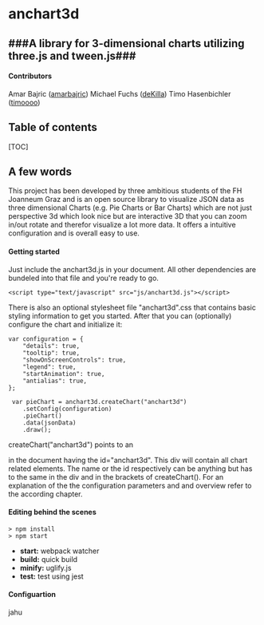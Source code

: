 
anchart3d
===================
###A library for 3-dimensional charts utilizing three.js and tween.js###
------------------------------------------------------------------
#### Contributors ####
Amar Bajric ([amarbajric](https://github.com/amarbajric))
Michael Fuchs ([deKilla](https://github.com/deKilla))
Timo Hasenbichler ([timoooo](https://github.com/timoooo))
## Table of contents ##
[TOC]

A few words
-------------

This project has been developed by three ambitious students of the FH Joanneum Graz and is an open source library to visualize JSON data as three dimensional Charts (e.g. Pie Charts or Bar Charts) which are not just perspective 3d which look nice but are interactive 3D that you can zoom in/out rotate and therefor visualize a lot more data. It offers a intuitive configuration and is overall easy to use.

#### <i class="icon-file"></i> Getting started

Just include the anchart3d.js in your document. All other dependencies are bundeled into that file and you're ready to go.

```
<script type="text/javascript" src="js/anchart3d.js"></script>
```
There is also an optional stylesheet file "anchart3d".css that contains basic styling information to get you started. After that you can (optionally) configure the chart and initialize it:

```
var configuration = {
    "details": true,
    "tooltip": true,
    "showOnScreenControls": true,
    "legend": true,
    "startAnimation": true,
    "antialias": true,
};

 var pieChart = anchart3d.createChart("anchart3d")
    .setConfig(configuration)
    .pieChart()
    .data(jsonData)
    .draw();
```
createChart("anchart3d") points to an <div> in the document having the id="anchart3d". This div will contain all chart related elements. The name or the id respectively can be anything but has to the same in the div and in the brackets of createChart(). For an explanation of the the configuration parameters and and overview refer to the according chapter.


#### <i class="icon-pencil"></i> Editing behind the scenes

    > npm install
    > npm start

 - **start:** webpack watcher
 - **build:** quick build
 - **minify:** uglify.js
 - **test:** test using jest

#### Configuartion ####

jahu